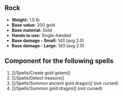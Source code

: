 ## Rock
- **Weight:** 1.0 lb
- **Base value:** 200 gold
- **Base material:** Gold
- **Hands to use:** Single-handed
- **Base damage - Small:** 1d3 (avg 2.0)
- **Base damage - Large:** 1d3 (avg 2.0)

## Component for the following spells

1. [[/Spells/Create gold golem]]
2. [[/Spells/Detect treasure]]
3. [[/Spells/Summon ancient gold dragon]] (not cursed)
4. [[/Spells/Summon gold dragon]] (not cursed)
